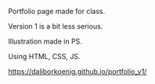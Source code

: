 Portfolio page made for class.

Version 1 is a bit less serious.

Illustration made in PS.

Using HTML, CSS, JS.

https://daliborkoenig.github.io/portfolio_v1/
